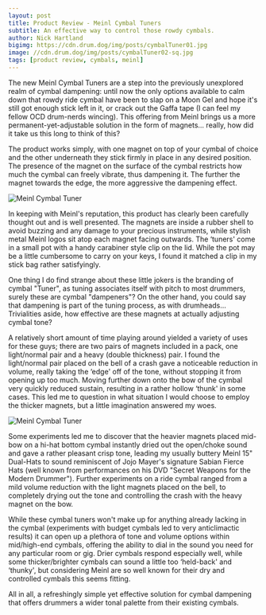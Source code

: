 ```yaml
---
layout: post
title: Product Review - Meinl Cymbal Tuners
subtitle: An effective way to control those rowdy cymbals.
author: Nick Hartland
bigimg: https://cdn.drum.dog/img/posts/cymbalTuner01.jpg
image: //cdn.drum.dog/img/posts/cymbalTuner02-sq.jpg
tags: [product review, cymbals, meinl]
---
```


The new Meinl Cymbal Tuners are a step into the previously unexplored realm of cymbal dampening: until now the only options available to calm down that rowdy ride cymbal have been to slap on a Moon Gel and hope it's still got enough stick left in it, or crack out the Gaffa tape (I can feel my fellow OCD drum-nerds wincing). This offering from Meinl brings us a more permanent-yet-adjustable solution in the form of magnets... really, how did it take us this long to think of this?

The product works simply, with one magnet on top of your cymbal of choice and the other underneath they stick firmly in place in any desired position. The presence of the magnet on the surface of the cymbal restricts how much the cymbal can freely vibrate, thus dampening it. The further the magnet towards the edge, the more aggressive the dampening effect. 

![Meinl Cymbal Tuner](https://cdn.drum.dog/img/posts/cymbalTuner02.jpg)

In keeping with Meinl's reputation, this product has clearly been carefully thought out and is well presented. The magnets are inside a rubber shell to avoid buzzing and any damage to your precious instruments, while stylish metal Meinl logos sit atop each magnet facing outwards. The ‘tuners' come in a small pot with a handy carabiner style clip on the lid. While the pot may be a little cumbersome to carry on your keys, I found it matched a clip in my stick bag rather satisfyingly. 

One thing I do find strange about these little jokers is the branding of cymbal "Tuner", as tuning associates itself with pitch to most drummers, surely these are cymbal "dampeners"? On the other hand, you could say that dampening is part of the tuning process, as with drumheads... Trivialities aside, how effective are these magnets at actually adjusting cymbal tone?

A relatively short amount of time playing around yielded a variety of uses for these guys; there are two pairs of magnets included in a pack, one light/normal pair and a heavy (double thickness) pair. I found the light/normal pair placed on the bell of a crash gave a noticeable reduction in volume, really taking the ‘edge' off of the tone, without stopping it from opening up too much. Moving further down onto the bow of the cymbal very quickly reduced sustain, resulting in a rather hollow ‘thunk' in some cases. This led me to question in what situation I would choose to employ the thicker magnets, but a little imagination answered my woes. 

![Meinl Cymbal Tuner](https://cdn.drum.dog/img/posts/cymbalTuner01.jpg)

Some experiments led me to discover that the heavier magnets placed mid-bow on a hi-hat bottom cymbal instantly dried out the open/choke sound and gave a rather pleasant crisp tone, leading my usually buttery Meinl 15" Dual-Hats to sound reminiscent of Jojo Mayer's signature Sabian Fierce Hats (well known from performances on his DVD "Secret Weapons for the Modern Drummer").
Further experiments on a ride cymbal ranged from a mild volume reduction with the light magnets placed on the bell, to completely drying out the tone and controlling the crash with the heavy magnet on the bow. 

While these cymbal tuners won't make up for anything already lacking in the cymbal (experiments with budget cymbals led to very anticlimactic results) it can open up a plethora of tone and volume options within mid/high-end cymbals, offering the ability to dial in the sound you need for any particular room or gig. Drier cymbals respond especially well, while some thicker/brighter cymbals can sound a little too ‘held-back' and ‘thunky', but considering Meinl are so well known for their dry and controlled cymbals this seems fitting. 

All in all, a refreshingly simple yet effective solution for cymbal dampening that offers drummers a wider tonal palette from their existing cymbals.
